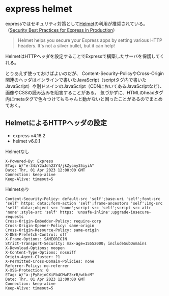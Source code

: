 # express helmet

expressではセキュリティ対策として[Helmet](https://helmetjs.github.io/)の利用が推奨されている。
（[Security Best Practices for Express in Production](https://expressjs.com/en/advanced/best-practice-security.html)）

> Helmet helps you secure your Express apps by setting various HTTP headers. It's not a silver bullet, but it can help!

HelmetはHTTPヘッダを設定することでExpressで構築したサーバを保護してくれる。

とりあえず使っておけばよいのだが、
Content-Security-PolicyやCross-Origin関連のヘッダはインラインで書いたJavaScript（scriptタグ内で書いたJavaScript）や別ドメインのJavaScript（CDNにおいてあるJavaScriptなど）、画像やCSSの読み込みを阻害することがある。
気づかずに、HTMLのheadタグ内にmetaタグで色々つけてもちゃんと動かないと困ったことがあるのでまとめておく。

## HelmetによるHTTPヘッダの設定

- express v4.18.2
- helmet v6.0.1

Helmetなし

```
X-Powered-By: Express
ETag: W/"e-34iY2aJdh23Y4/jkZycmy35iyiA"
Date: Thr, 01 Apr 2023 12:00:00 GMT
Connection: keep-alive
Keep-Alive: timeout=5
```

Helmetあり

```
Content-Security-Policy: default-src 'self';base-uri 'self';font-src 'self' https: data:;form-action 'self';frame-ancestors 'self';img-src 'self' data:;object-src 'none';script-src 'self';script-src-attr 'none';style-src 'self' https: 'unsafe-inline';upgrade-insecure-requests
Cross-Origin-Embedder-Policy: require-corp
Cross-Origin-Opener-Policy: same-origin
Cross-Origin-Resource-Policy: same-origin
X-DNS-Prefetch-Control: off
X-Frame-Options: SAMEORIGIN
Strict-Transport-Security: max-age=15552000; includeSubDomains
X-Download-Options: noopen
X-Content-Type-Options: nosniff
Origin-Agent-Cluster: ?1
X-Permitted-Cross-Domain-Policies: none
Referrer-Policy: no-referrer
X-XSS-Protection: 0
ETag: W/"a-jPyRejoCXiFb4CMwF2krB/wtbcM"
Date: Thr, 01 Apr 2023 12:00:00 GMT
Connection: keep-alive
Keep-Alive: timeout=5
```

